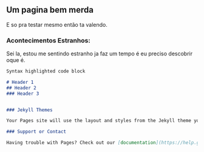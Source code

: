 ## Um pagina bem merda
E so pra testar mesmo então ta valendo.

### Acontecimentos Estranhos:

Sei la, estou me sentindo estranho ja faz um tempo é eu preciso descobrir oque é.

```markdown
Syntax highlighted code block

# Header 1
## Header 2
### Header 3


### Jekyll Themes

Your Pages site will use the layout and styles from the Jekyll theme you have selected in your [repository settings](https://github.com/LuizFelippeSilvaFagundes/luizfelippe.github.io/settings). The name of this theme is saved in the Jekyll `_config.yml` configuration file.

### Support or Contact

Having trouble with Pages? Check out our [documentation](https://help.github.com/categories/github-pages-basics/) or [contact support](https://github.com/contact) and we’ll help you sort it out.
